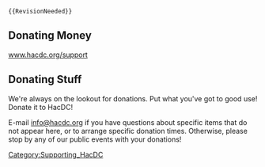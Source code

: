 ```{=mediawiki}
{{RevisionNeeded}}
```
## Donating Money

www.hacdc.org/support

## Donating Stuff

We're always on the lookout for donations. Put what you've got to good
use! Donate it to HacDC!

E-mail <info@hacdc.org> if you have questions about specific items that
do not appear here, or to arrange specific donation times. Otherwise,
please stop by any of our public events with your donations!

[Category:Supporting_HacDC](Category:Supporting_HacDC)
